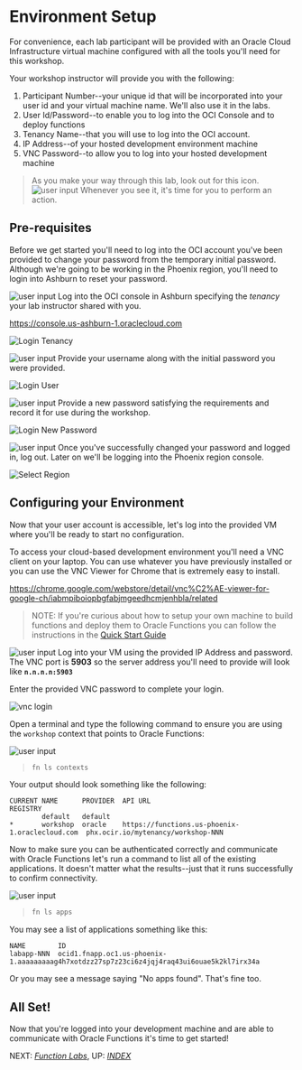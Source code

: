 # Environment Setup

For convenience, each lab participant will be provided with an Oracle Cloud
Infrastructure virtual machine configured with all the tools you'll need for
this workshop.

Your workshop instructor will provide you with the following:

1. Participant Number--your unique id that will be incorporated into your user
   id and your virtual machine name.  We'll also use it in the labs.
2. User Id/Password--to enable you to log into the OCI Console and to deploy
   functions
3. Tenancy Name--that you will use to log into the OCI account.
4. IP Address--of your hosted development environment machine
5. VNC Password--to allow you to log into your hosted development machine

> As you make your way through this lab, look out for this icon.
![user input](images/userinput.png) Whenever you see it, it's time for you to
perform an action.

## Pre-requisites

Before we get started you'll need to log into the OCI account you've been
provided to change your password from the temporary initial password.  Although
we're going to be working in the Phoenix region, you'll need to login into
Ashburn to reset your password.

![user input](images/userinput.png) Log into the OCI console in Ashburn
specifying the *tenancy* your lab instructor shared with you.

https://console.us-ashburn-1.oraclecloud.com

![Login Tenancy](images/login.png)

![user input](images/userinput.png) Provide your username along with the initial password you were provided.

![Login User](images/login-user.png)

![user input](images/userinput.png) Provide a new password satisfying the
requirements and record it for use during the workshop.

![Login New Password](images/login-new-password.png)

![user input](images/userinput.png) Once you've successfully changed
your password and logged in, log out.  Later on we'll be logging into the
Phoenix region console.

![Select Region](images/logout.png)

## Configuring your Environment

Now that your user account is accessible, let's log into the provided VM where
you'll be ready to start no configuration.

To access your cloud-based development environment you'll need a VNC client
on your laptop.  You can use whatever you have previously installed or you can
use the VNC Viewer for Chrome that is extremely easy to install.

https://chrome.google.com/webstore/detail/vnc%C2%AE-viewer-for-google-ch/iabmpiboiopbgfabjmgeedhcmjenhbla/related

> NOTE: If you're curious about how to setup your own machine to build functions
> and deploy them to Oracle Functions you can follow the instructions in the
> [Quick Start
> Guide](https://www.oracle.com/webfolder/technetwork/tutorials/infographics/oci_faas_gettingstarted_quickview/functions_quickview_top/functions_quickview/index.html#)

![user input](images/userinput.png) Log into your VM using the provided IP
Address and password.  The VNC port is **5903** so the server address you'll need
to provide will look like **`n.n.n.n:5903`**

Enter the provided VNC password to complete your login.

![vnc login](images/vnc-login.jpg)


Open a terminal and type the following command to ensure you are using the
`workshop` context that points to Oracle Functions:

![user input](images/userinput.png)
>```sh
>fn ls contexts
>```

Your output should look something like the following:

```shell
CURRENT NAME      PROVIDER  API URL                                         REGISTRY
        default   default
*       workshop  oracle    https://functions.us-phoenix-1.oraclecloud.com  phx.ocir.io/mytenancy/workshop-NNN
```

Now to make sure you can be authenticated correctly and communicate with 
Oracle Functions let's run a command to list all of the existing applications.
It doesn't matter what the results--just that it runs successfully to confirm
connectivity.

![user input](images/userinput.png)
>```sh
>fn ls apps
>```

You may see a list of applications something like this:

```shell
NAME        ID
labapp-NNN  ocid1.fnapp.oc1.us-phoenix-1.aaaaaaaaag4h7xotdzz27sp7z23ci6z4jqj4raq43ui6ouae5k2kl7irx34a
```

Or you may see a message saying "No apps found". That's fine too.

## All Set!

Now that you're logged into your development machine and are able to communicate
with Oracle Functions it's time to get started!

NEXT: [*Function Labs*](1-Labs.md), UP: [*INDEX*](README.md)

